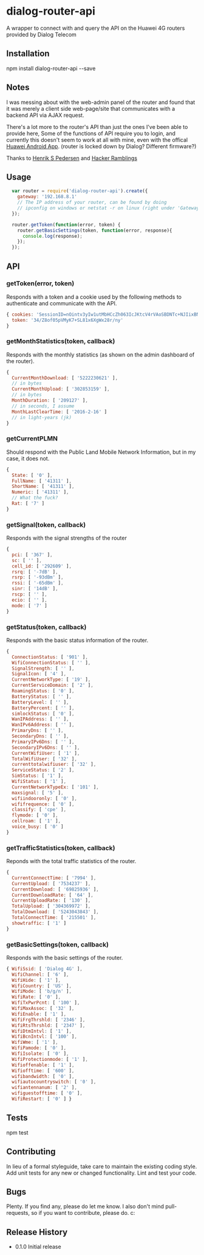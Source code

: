 # dialog-router-api
A wrapper to connect with and query the API on the Huawei 4G routers provided by Dialog Telecom

## Installation
  npm install dialog-router-api --save

## Notes
I was messing about with the web-admin panel of the router and found that it was merely a client side web-page/site that communicates with a backend API via AJAX request.

There's a lot more to the router's API than just the ones I've been able to provide here, Some of the functions of API require you to login, and currently this doesn't seem to work at all with mine, even with the offical [Huawei Android App](https://play.google.com/store/apps/details?id=com.huawei.mw&hl=en). (router is locked down by Dialog? Different firmware?)

Thanks to [Henrik S Pedersen](http://blog.hsp.dk/php-api-huawei-e5180-router/) and [Hacker Ramblings](https://blog.hqcodeshop.fi/archives/259-Huawei-E5186-AJAX-API.html)

## Usage

```js
  var router = require('dialog-router-api').create({
    gateway: '192.168.8.1'
    // The IP address of your router, can be found by doing
    // ipconfig on windows or netstat -r on linux (right under 'Gateway')
  });

  router.getToken(function(error, token) {
    router.getBasicSettings(token, function(error, response){
      console.log(response);
    });
  });
```

## API
### getToken(error, token)
Responds with a token and a cookie used by the following methods to authenticate and communicate with the API.

```js
{ cookies: 'SessionID=nOintv3yIw1utMbHCcZh063IcJKtcV4rVAoSBDNTc+NJIixBN7ukOg8MSaGf+Fck2uiBmmozJ5go63Hs8/wm44ySCrluICP6rsmzVvFzJHXFmrMm4NV0fi8NmJk+QVHY',
  token: '34/Z8of05pVMyK7+SL81x6XgWx28r/ny'
}
```

### getMonthStatistics(token, callback)
Responds with the monthly statistics (as shown on the admin dashboard of the router).

```js
{
  CurrentMonthDownload: [ '5222230621' ],
  // in bytes
  CurrentMonthUpload: [ '302853159' ],
  // in bytes
  MonthDuration: [ '209127' ],
  // in seconds, I assume
  MonthLastClearTime: [ '2016-2-16' ]
  // in light-years (jk)
}
```

### getCurrentPLMN
Should respond with the Public Land Mobile Network Information, but in my case, it does not.

```js
{
  State: [ '0' ],
  FullName: [ '41311' ],
  ShortName: [ '41311' ],
  Numeric: [ '41311' ],
  // What the fuck?
  Rat: [ '7' ]
}
```

### getSignal(token, callback)
Responds with the signal strengths of the router

```js
{
  pci: [ '367' ],
  sc: [ '' ],
  cell_id: [ '292609' ],
  rsrq: [ '-7dB' ],
  rsrp: [ '-93dBm' ],
  rssi: [ '-65dBm' ],
  sinr: [ '14dB' ],
  rscp: [ '' ],
  ecio: [ '' ],
  mode: [ '7' ]
}
```

### getStatus(token, callback)
Responds with the basic status information of the router.

```js
{
  ConnectionStatus: [ '901' ],
  WifiConnectionStatus: [ '' ],
  SignalStrength: [ '' ],
  SignalIcon: [ '4' ],
  CurrentNetworkType: [ '19' ],
  CurrentServiceDomain: [ '2' ],
  RoamingStatus: [ '0' ],
  BatteryStatus: [ '' ],
  BatteryLevel: [ '' ],
  BatteryPercent: [ '' ],
  simlockStatus: [ '0' ],
  WanIPAddress: [ '' ],
  WanIPv6Address: [ '' ],
  PrimaryDns: [ '' ],
  SecondaryDns: [ '' ],
  PrimaryIPv6Dns: [ '' ],
  SecondaryIPv6Dns: [ '' ],
  CurrentWifiUser: [ '1' ],
  TotalWifiUser: [ '32' ],
  currenttotalwifiuser: [ '32' ],
  ServiceStatus: [ '2' ],
  SimStatus: [ '1' ],
  WifiStatus: [ '1' ],
  CurrentNetworkTypeEx: [ '101' ],
  maxsignal: [ '5' ],
  wifiindooronly: [ '0' ],
  wififrequence: [ '0' ],
  classify: [ 'cpe' ],
  flymode: [ '0' ],
  cellroam: [ '1' ],
  voice_busy: [ '0' ]
}
```

### getTrafficStatistics(token, callback)
Reponds with the total traffic statistics of the router.

```js
{
  CurrentConnectTime: [ '7994' ],
  CurrentUpload: [ '7534237' ],
  CurrentDownload: [ '69825936' ],
  CurrentDownloadRate: [ '64' ],
  CurrentUploadRate: [ '130' ],
  TotalUpload: [ '304369972' ],
  TotalDownload: [ '5243043843' ],
  TotalConnectTime: [ '215501' ],
  showtraffic: [ '1' ]
}
```

### getBasicSettings(token, callback)
Responds with the basic settings of the router.

```js
{ WifiSsid: [ 'Dialog 4G' ],
  WifiChannel: [ '6' ],
  WifiHide: [ '1' ],
  WifiCountry: [ 'US' ],
  WifiMode: [ 'b/g/n' ],
  WifiRate: [ '0' ],
  WifiTxPwrPcnt: [ '100' ],
  WifiMaxAssoc: [ '32' ],
  WifiEnable: [ '1' ],
  WifiFrgThrshld: [ '2346' ],
  WifiRtsThrshld: [ '2347' ],
  WifiDtmIntvl: [ '1' ],
  WifiBcnIntvl: [ '100' ],
  WifiWme: [ '1' ],
  WifiPamode: [ '0' ],
  WifiIsolate: [ '0' ],
  WifiProtectionmode: [ '1' ],
  Wifioffenable: [ '1' ],
  Wifiofftime: [ '600' ],
  wifibandwidth: [ '0' ],
  wifiautocountryswitch: [ '0' ],
  wifiantennanum: [ '2' ],
  wifiguestofftime: [ '0' ],
  WifiRestart: [ '0' ] }
```

## Tests
  npm test

## Contributing
In lieu of a formal styleguide, take care to maintain the existing coding style. Add unit tests for any new or changed functionality. Lint and test your code.

## Bugs
Plenty. If you find any, please do let me know. I also don't mind pull-requests, so if you want to contribute, please do. c:

## Release History
- 0.1.0 Initial release
